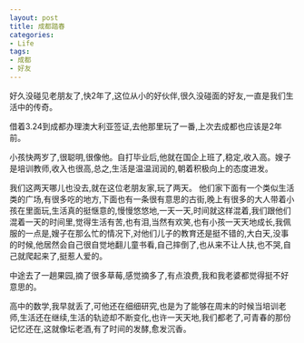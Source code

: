 ```yaml
---
layout: post
title: 成都踏春
categories:
- Life
tags:
- 成都
- 好友
---
```


好久没碰见老朋友了,快2年了,这位从小的好伙伴,很久没碰面的好友,一直是我们生活中的传奇。

借着3.24到成都办理澳大利亚签证,去他那里玩了一番,上次去成都也应该是2年前。

小孩快两岁了,很聪明,很像他。自打毕业后,他就在国企上班了,稳定,收入高。嫂子是培训教师,收入也很高,总之,生活是温温润润的,朝着积极向上的态度进发。

我们这两天哪儿也没去,就在这位老朋友家,玩了两天。 他们家下面有一个类似生活类的广场,有很多吃的地方,下面也有一条很有意思的古街,晚上有很多的大人带着小孩在里面玩,生活真的挺惬意的,慢慢悠悠地,一天一天,时间就这样混着,我们跟他们混着一天的时间里,觉得生活有苦,也有泪,当然有欢笑,也有小孩一天天地成长,我佩服的一点是,嫂子在那么忙的情况下,对他们儿子的教育还是挺不错的,大白天,没事的时候,他居然会自己很自觉地翻儿童书看,自己摔倒了,也从来不让人扶,也不哭,自己就爬起来了,挺惹人爱的。

中途去了一趟果园,摘了很多草莓,感觉摘多了,有点浪费,我和我老婆都觉得挺不好意思的。

高中的数学,我早就丢了,可他还在细细研究,也是为了能够在周末的时候当培训老师,生活还在继续,生活的轨迹却不断变化,也许一天天地,我们都老了,可青春的那份记忆还在,这就像坛老酒,有了时间的发酵,愈发沉香。
